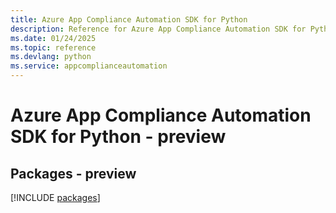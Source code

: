```yaml
---
title: Azure App Compliance Automation SDK for Python
description: Reference for Azure App Compliance Automation SDK for Python
ms.date: 01/24/2025
ms.topic: reference
ms.devlang: python
ms.service: appcomplianceautomation
---
```

# Azure App Compliance Automation SDK for Python - preview
## Packages - preview
[!INCLUDE [packages](app-compliance-automation-index.md)]